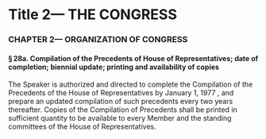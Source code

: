 
# Title 2— THE CONGRESS
### CHAPTER 2— ORGANIZATION OF CONGRESS
#### § 28a. Compilation of the Precedents of House of Representatives; date of completion; biennial update; printing and availability of copies

The Speaker is authorized and directed to complete the Compilation of the Precedents of the House of Representatives by January 1, 1977 , and prepare an updated compilation of such precedents every two years thereafter. Copies of the Compilation of Precedents shall be printed in sufficient quantity to be available to every Member and the standing committees of the House of Representatives.
